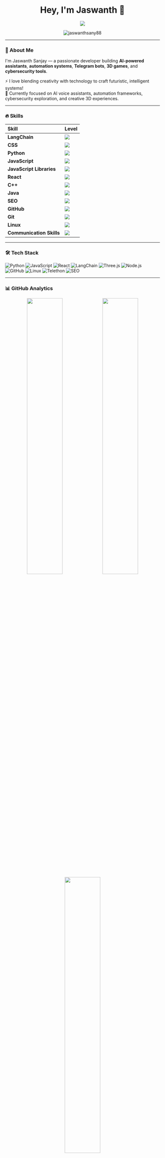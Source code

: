 <!-- Clean Profile Header -->
<h1 align="center">Hey, I'm Jaswanth 👋</h1>

<p align="center">
  <img src="https://readme-typing-svg.demolab.com/?lines=AI+Engineer;Automation+Wizard;Game+Developer;Cybersecurity+Explorer;Web+Developer&center=true&width=500&height=30&color=00F7FF&size=22">
</p>

<p align="center">
  <img src="https://komarev.com/ghpvc/?username=jaswanthsany88&label=Profile+Views&color=0e75b6&style=flat" alt="jaswanthsany88" />
</p>

---

### 🚀 About Me
I'm Jaswanth Sanjay — a passionate developer building **AI-powered assistants**, **automation systems**, **Telegram bots**, **3D games**, and **cybersecurity tools**.

⚡ I love blending creativity with technology to craft futuristic, intelligent systems!  
🎯 Currently focused on AI voice assistants, automation frameworks, cybersecurity exploration, and creative 3D experiences.

---

### 🔥 Skills

| Skill | Level |
|:---|:---|
| **LangChain** | <img src="https://progress-bar.dev/87/?title=87%25" /> |
| **CSS** | <img src="https://progress-bar.dev/84/?title=84%25" /> |
| **Python** | <img src="https://progress-bar.dev/70/?title=70%25" /> |
| **JavaScript** | <img src="https://progress-bar.dev/56/?title=56%25" /> |
| **JavaScript Libraries** | <img src="https://progress-bar.dev/73/?title=73%25" /> |
| **React** | <img src="https://progress-bar.dev/50/?title=50%25" /> |
| **C++** | <img src="https://progress-bar.dev/56/?title=56%25" /> |
| **Java** | <img src="https://progress-bar.dev/40/?title=40%25" /> |
| **SEO** | <img src="https://progress-bar.dev/40/?title=40%25" /> |
| **GitHub** | <img src="https://progress-bar.dev/56/?title=56%25" /> |
| **Git** | <img src="https://progress-bar.dev/24/?title=24%25" /> |
| **Linux** | <img src="https://progress-bar.dev/24/?title=24%25" /> |
| **Communication Skills** | <img src="https://progress-bar.dev/60/?title=60%25" /> |

---

### 🛠️ Tech Stack
![Python](https://img.shields.io/badge/-Python-333?style=flat&logo=python)
![JavaScript](https://img.shields.io/badge/-JavaScript-333?style=flat&logo=javascript)
![React](https://img.shields.io/badge/-React-333?style=flat&logo=react)
![LangChain](https://img.shields.io/badge/-LangChain-333?style=flat&logo=langchain)
![Three.js](https://img.shields.io/badge/-Three.js-333?style=flat&logo=three.js)
![Node.js](https://img.shields.io/badge/-Node.js-333?style=flat&logo=node.js)
![GitHub](https://img.shields.io/badge/-GitHub-333?style=flat&logo=github)
![Linux](https://img.shields.io/badge/-Linux-333?style=flat&logo=linux)
![Telethon](https://img.shields.io/badge/-Telethon-333?style=flat&logo=telegram)
![SEO](https://img.shields.io/badge/-SEO-333?style=flat&logo=google)

---

### 📊 GitHub Analytics

<p align="center">
  <img src="https://github-readme-stats.vercel.app/api?username=jaswanthsanjay88&show_icons=true&theme=tokyonight" width="48%">
  <img src="https://github-readme-streak-stats.herokuapp.com/?user=jaswanthsanjay88&theme=tokyonight" width="48%">
</p>

<p align="center">
  <img src="https://github-readme-stats.vercel.app/api/top-langs/?username=jaswanthsanjay88&layout=compact&theme=tokyonight&hide_border=true" width="48%">
</p>

---

### 🌐 Connect with Me

[![Telegram](https://img.shields.io/badge/-Telegram-0088CC?style=flat&logo=telegram&logoColor=white)](https://t.me/suntzu_png)
[![GitHub](https://img.shields.io/badge/-GitHub-181717?style=flat&logo=github)](https://github.com/jaswanthsanjay88)

---

### 🚀 Currently Building
> AI Desktop Assistants, 3D Games, Cybersecurity Tools, Automation Frameworks

---

### 🧠 Life Motto
> **“Code like the future depends on it. Because it does.”**

---
